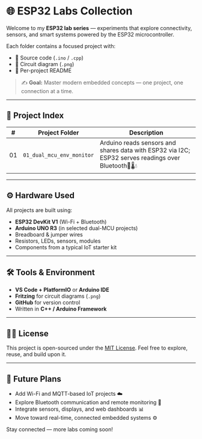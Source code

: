 # 🌐 ESP32 Labs Collection

Welcome to my **ESP32 lab series** — experiments that explore connectivity, sensors, and smart systems powered by the ESP32 microcontroller.

Each folder contains a focused project with:

* 🧠 Source code (`.ino` / `.cpp`)
* 🔌 Circuit diagram (`.png`)
* 📄 Per-project README

> ✍️ **Goal:** Master modern embedded concepts — one project, one connection at a time.

---

## 📁 Project Index

| #   | Project Folder               | Description                                      |
|-----|------------------------------|--------------------------------------------------|
| 01  | `01_dual_mcu_env_monitor`    | Arduino reads sensors and shares data with ESP32 via I2C; ESP32 serves readings over Bluetooth📡🌡️💧 |

---

## ⚙️ Hardware Used

All projects are built using:

* **ESP32 DevKit V1** (Wi-Fi + Bluetooth)
* **Arduino UNO R3** (in selected dual-MCU projects)
* Breadboard & jumper wires
* Resistors, LEDs, sensors, modules
* Components from a typical IoT starter kit

---

## 🛠 Tools & Environment

* **VS Code + PlatformIO** or **Arduino IDE**
* **Fritzing** for circuit diagrams (`.png`)
* **GitHub** for version control
* Written in **C++ / Arduino Framework**

---

## 🧑‍💻 License

This project is open-sourced under the [MIT License](LICENSE).
Feel free to explore, reuse, and build upon it.

---

## 🚀 Future Plans

* Add Wi-Fi and MQTT-based IoT projects ☁️
* Explore Bluetooth communication and remote monitoring 🔗
* Integrate sensors, displays, and web dashboards 📊
* Move toward real-time, connected embedded systems ⚙️

Stay connected — more labs coming soon!

